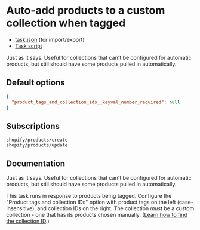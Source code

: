 # Auto-add products to a custom collection when tagged

* [task.json](../../tasks/auto-add-products-to-a-custom-collection-when-tagged.json) (for import/export)
* [Task script](./script.liquid)

Just as it says. Useful for collections that can't be configured for automatic products, but still should have some products pulled in automatically.

## Default options

```json
{
  "product_tags_and_collection_ids__keyval_number_required": null
}
```

## Subscriptions

```liquid
shopify/products/create
shopify/products/update
```

## Documentation

Just as it says. Useful for collections that can't be configured for automatic products, but still should have some products pulled in automatically.

This task runs in response to products being tagged. Configure the "Product tags and collection IDs" option with product tags on the left (case-insensitive), and collection IDs on the right. The collection _must_ be a custom collection - one that has its products chosen manually. ([Learn how to find the collection ID](https://help.usemechanic.com/en/articles/2946120-how-do-i-find-an-id-for-a-product-collection-order-or-something-else).)
